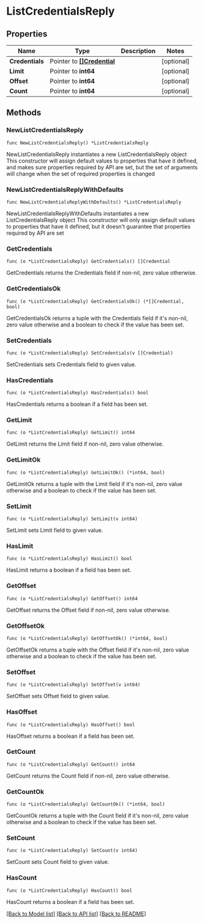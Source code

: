 # ListCredentialsReply

## Properties

Name | Type | Description | Notes
------------ | ------------- | ------------- | -------------
**Credentials** | Pointer to [**[]Credential**](Credential.md) |  | [optional] 
**Limit** | Pointer to **int64** |  | [optional] 
**Offset** | Pointer to **int64** |  | [optional] 
**Count** | Pointer to **int64** |  | [optional] 

## Methods

### NewListCredentialsReply

`func NewListCredentialsReply() *ListCredentialsReply`

NewListCredentialsReply instantiates a new ListCredentialsReply object
This constructor will assign default values to properties that have it defined,
and makes sure properties required by API are set, but the set of arguments
will change when the set of required properties is changed

### NewListCredentialsReplyWithDefaults

`func NewListCredentialsReplyWithDefaults() *ListCredentialsReply`

NewListCredentialsReplyWithDefaults instantiates a new ListCredentialsReply object
This constructor will only assign default values to properties that have it defined,
but it doesn't guarantee that properties required by API are set

### GetCredentials

`func (o *ListCredentialsReply) GetCredentials() []Credential`

GetCredentials returns the Credentials field if non-nil, zero value otherwise.

### GetCredentialsOk

`func (o *ListCredentialsReply) GetCredentialsOk() (*[]Credential, bool)`

GetCredentialsOk returns a tuple with the Credentials field if it's non-nil, zero value otherwise
and a boolean to check if the value has been set.

### SetCredentials

`func (o *ListCredentialsReply) SetCredentials(v []Credential)`

SetCredentials sets Credentials field to given value.

### HasCredentials

`func (o *ListCredentialsReply) HasCredentials() bool`

HasCredentials returns a boolean if a field has been set.

### GetLimit

`func (o *ListCredentialsReply) GetLimit() int64`

GetLimit returns the Limit field if non-nil, zero value otherwise.

### GetLimitOk

`func (o *ListCredentialsReply) GetLimitOk() (*int64, bool)`

GetLimitOk returns a tuple with the Limit field if it's non-nil, zero value otherwise
and a boolean to check if the value has been set.

### SetLimit

`func (o *ListCredentialsReply) SetLimit(v int64)`

SetLimit sets Limit field to given value.

### HasLimit

`func (o *ListCredentialsReply) HasLimit() bool`

HasLimit returns a boolean if a field has been set.

### GetOffset

`func (o *ListCredentialsReply) GetOffset() int64`

GetOffset returns the Offset field if non-nil, zero value otherwise.

### GetOffsetOk

`func (o *ListCredentialsReply) GetOffsetOk() (*int64, bool)`

GetOffsetOk returns a tuple with the Offset field if it's non-nil, zero value otherwise
and a boolean to check if the value has been set.

### SetOffset

`func (o *ListCredentialsReply) SetOffset(v int64)`

SetOffset sets Offset field to given value.

### HasOffset

`func (o *ListCredentialsReply) HasOffset() bool`

HasOffset returns a boolean if a field has been set.

### GetCount

`func (o *ListCredentialsReply) GetCount() int64`

GetCount returns the Count field if non-nil, zero value otherwise.

### GetCountOk

`func (o *ListCredentialsReply) GetCountOk() (*int64, bool)`

GetCountOk returns a tuple with the Count field if it's non-nil, zero value otherwise
and a boolean to check if the value has been set.

### SetCount

`func (o *ListCredentialsReply) SetCount(v int64)`

SetCount sets Count field to given value.

### HasCount

`func (o *ListCredentialsReply) HasCount() bool`

HasCount returns a boolean if a field has been set.


[[Back to Model list]](../README.md#documentation-for-models) [[Back to API list]](../README.md#documentation-for-api-endpoints) [[Back to README]](../README.md)


